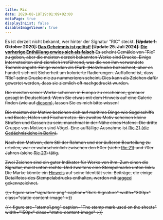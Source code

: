 ```yaml
---
title: Ric
date: 2020-08-18T19:01:09+02:00
metaPage: true
displayInList: false
disableImageViewer: true
---
```

Es ist derzeit nicht bekannt, wer hinter der Signatur "RIC" steckt.</s> <s>**[Update 1. Oktober 2020]: [Das Geheimnis ist gelöst!](/ric/mystery-solved)**<s> **[Update 25. Juli 2024]: [Die vorherige Enthüllung erwies sich als falsch](/post/mystery-again/)** Es scheint Gemälde von "Ric" zu geben, aber die meisten derzeit bekannten Werke sind Drucke. Einige Internetseiten sind ziemlich irreführend, was die von ihm verwendete Technik angeht. Einige werden als (Farb-)Holzdrucke bezeichnet, aber es handelt sich mit Sicherheit um kolorierte Radierungen. Auffallend ist, dass "Ric" seine Drucke nie zu nummerieren scheint. Dies kann als Zeichen dafür gewertet werden, dass sie ziemlich oft nachgedruckt wurden.

Die meisten seiner Werke scheinen in Europa zu erscheinen, genauer gesagt in Deutschland. Wenn Sie etwas mit dem Hinweis auf eine Galerie finden (wie auf [diesem](/de/post/sailing-boats-ric06)), lassen Sie es mich bitte wissen!

Die meisten der Motive beziehen sich auf maritime Dinge wie Segelschiffe und Boote, Häfen und Fischernetze. Ein zweites Motiv scheinen kleine Straßen und Gassen zu sein, manchmal in der Nähe eines Hafens. Die dritte Gruppe von Motiven sind Vögel. Eine auffällige Ausnahme ist [Ric 21 (die Gedächniskiche in Berlin)](/de/tags/ric-21).

Nach den Motiven, dem Stil der Rahmen und der äußeren Beurteilung zu urteilen, war er wahrscheinlich zwischen den 50er (siehe [Ric 21](/de/tags/ric-21)) und 70er Jahren (siehe [Ric 23](/de/tags/ric-23)) tätig.

Zwei Zeichen sind ein guter Indikator für Werke von ihm. Zum einen die Signatur, meist unten rechts. Und zweitens eine Stempelmarke unten links. Die Marke könnte ein [Hinweis](/de/hints/fritz-neumann) auf seine Identität sein. Beiträge, die einige Detailfotos des Stempelabdrucks enthalten, werden mit [tagged](/de/tags/blindembossing) gekennzeichnet.

{{< figure src="signature.png" caption="Ric’s Signature" width="300px" class="static-content-image" >}}

{{< figure src="stamp1.png" caption="The stamp mark used on the sheets" width="150px" class="static-content-image" >}}
